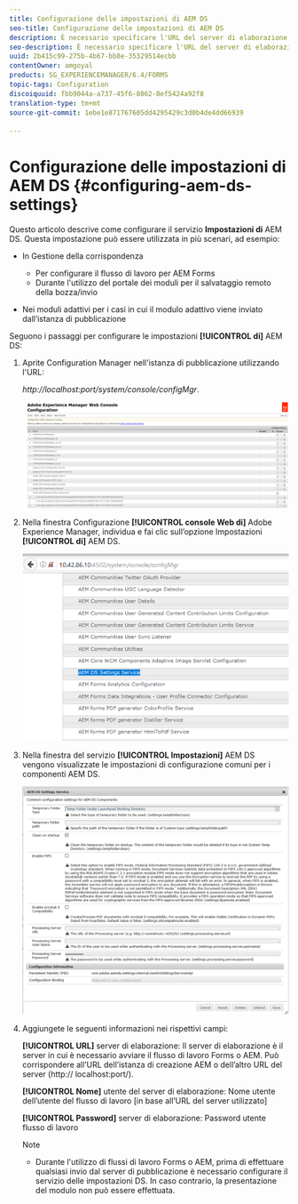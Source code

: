 ```yaml
---
title: Configurazione delle impostazioni di AEM DS
seo-title: Configurazione delle impostazioni di AEM DS
description: È necessario specificare l'URL del server di elaborazione prima di inviare il modulo.
seo-description: È necessario specificare l'URL del server di elaborazione prima di inviare il modulo.
uuid: 2b415c99-275b-4b67-bb8e-35329514ecbb
contentOwner: amgoyal
products: SG_EXPERIENCEMANAGER/6.4/FORMS
topic-tags: Configuration
discoiquuid: fbb9044a-a737-45f6-8062-0ef5424a92f8
translation-type: tm+mt
source-git-commit: 1ebe1e871767605dd4295429c3d0b4de4dd66939

---
```



# Configurazione delle impostazioni di AEM DS {#configuring-aem-ds-settings}

Questo articolo descrive come configurare il servizio **Impostazioni di** AEM DS. Questa impostazione può essere utilizzata in più scenari, ad esempio:

* In Gestione della corrispondenza

   * Per configurare il flusso di lavoro per AEM Forms
   * Durante l&#39;utilizzo del portale dei moduli per il salvataggio remoto della bozza/invio

* Nei moduli adattivi per i casi in cui il modulo adattivo viene inviato dall’istanza di pubblicazione

Seguono i passaggi per configurare le impostazioni **[!UICONTROL di]** AEM DS:

1. Aprite Configuration Manager nell&#39;istanza di pubblicazione utilizzando l&#39;URL:

   *http://localhost:port/system/console/configMgr*.

   ![aem_web_configuration_console](assets/aem_web_configuration_console.png)

1. Nella finestra Configurazione **[!UICONTROL console Web di]** Adobe Experience Manager, individua e fai clic sull’opzione Impostazioni **[!UICONTROL di]** AEM DS.

   ![ds_settings](assets/ds_settings.png)

1. Nella finestra del servizio **[!UICONTROL Impostazioni]** AEM DS vengono visualizzate le impostazioni di configurazione comuni per i componenti AEM DS.

   ![ds_settings_1](assets/ds_settings_1.png)

1. Aggiungete le seguenti informazioni nei rispettivi campi:

   **[!UICONTROL URL]** server di elaborazione: Il server di elaborazione è il server in cui è necessario avviare il flusso di lavoro Forms o AEM. Può corrispondere all’URL dell’istanza di creazione AEM o dell’altro URL del server (http:// localhost:port/).

   **[!UICONTROL Nome]** utente del server di elaborazione: Nome utente dell’utente del flusso di lavoro [in base all’URL del server utilizzato]

   **[!UICONTROL Password]** server di elaborazione: Password utente flusso di lavoro

   >[!NOTE]
   >
   >* Durante l&#39;utilizzo di flussi di lavoro Forms o AEM, prima di effettuare qualsiasi invio dal server di pubblicazione è necessario configurare il servizio delle impostazioni DS. In caso contrario, la presentazione del modulo non può essere effettuata.

